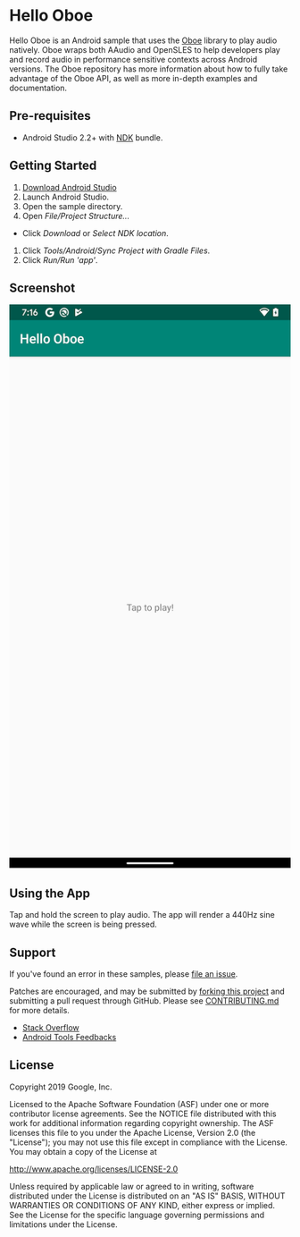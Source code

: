 Hello Oboe
=========
Hello Oboe is an Android sample that uses the
[Oboe](https://github.com/google/oboe) library to play audio natively. Oboe
wraps both AAudio and OpenSLES to help developers play and record audio in
performance sensitive contexts across Android versions. The Oboe
repository has more information about how to fully take advantage of the Oboe API,
as well as more in-depth examples and documentation.

Pre-requisites
--------------
- Android Studio 2.2+ with [NDK](https://developer.android.com/ndk/) bundle.

Getting Started
---------------
1. [Download Android Studio](http://developer.android.com/sdk/index.html)
1. Launch Android Studio.
1. Open the sample directory.
1. Open *File/Project Structure...*
  - Click *Download* or *Select NDK location*.
1. Click *Tools/Android/Sync Project with Gradle Files*.
1. Click *Run/Run 'app'*.

Screenshot
------------
![screenshot](screenshot.png)


Using the App
--------------
Tap and hold the screen to play audio. The app will render a 440Hz sine wave
while the screen is being pressed.


Support
-------
If you've found an error in these samples, please [file an issue](https://github.com/googlesamples/android-ndk/issues/new).

Patches are encouraged, and may be submitted by [forking this project](https://github.com/googlesamples/android-ndk/fork) and
submitting a pull request through GitHub. Please see [CONTRIBUTING.md](../CONTRIBUTING.md) for more details.

- [Stack Overflow](http://stackoverflow.com/questions/tagged/android-ndk)
- [Android Tools Feedbacks](http://tools.android.com/feedback)

License
-------
Copyright 2019 Google, Inc.

Licensed to the Apache Software Foundation (ASF) under one or more contributor
license agreements.  See the NOTICE file distributed with this work for
additional information regarding copyright ownership.  The ASF licenses this
file to you under the Apache License, Version 2.0 (the "License"); you may not
use this file except in compliance with the License.  You may obtain a copy of
the License at

  http://www.apache.org/licenses/LICENSE-2.0

Unless required by applicable law or agreed to in writing, software
distributed under the License is distributed on an "AS IS" BASIS, WITHOUT
WARRANTIES OR CONDITIONS OF ANY KIND, either express or implied.  See the
License for the specific language governing permissions and limitations under
the License.
